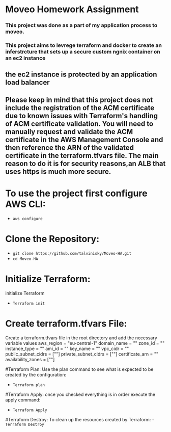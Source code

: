 # Moveo Homework Assignment 

### This project was done as a part of my application process to moveo.
### This project aims to levrege terraform and docker to create an inferstrcture that sets up a secure custom ngnix container on an ec2 instance 

## the ec2 instance is protected by an application load balancer
## Please keep in mind that this project does not include the registration of the ACM certificate due to known issues with Terraform's handling of ACM certificate validation. You will need to manually request and validate the ACM certificate in the AWS Management Console and then reference the ARN of the validated certificate in the terraform.tfvars file. The main reason to do it is for security reasons,an ALB that uses https is much more secure. 

# To use the project first configure AWS CLI:
- ```aws configure```

# Clone the Repository:
- ```git clone https://github.com/talvinisky/Moveo-HA.git```
- ```cd Moveo-HA```

# Initialize Terraform:
initialize Terraform 
- ```Terraform init```

# Create terraform.tfvars File:
Create a terraform.tfvars file in the root directory and add the necessary variable values
aws_region = "eu-central-1"
domain_name = ""
zone_id = ""
instance_type = ""
ami_id = ""
key_name = ""
vpc_cidr = ""
public_subnet_cidrs = [""]
private_subnet_cidrs = [""]
certificate_arn = ""  
availability_zones = [""]

#Terraform Plan:
Use the plan command to see what is expected to be created by the configuration:
- ```Terraform plan```

#Terraform Apply:
once you checked everything is in order execute the apply command:
- ```Terraform Apply```

#Terraform Destroy:
To clean up the resources created by Terraform:
-```Terraform Destroy```






    
  
